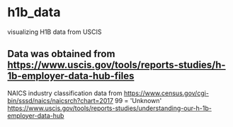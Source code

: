 # h1b_data
visualizing H1B data from USCIS


## Data was obtained from https://www.uscis.gov/tools/reports-studies/h-1b-employer-data-hub-files

NAICS industry classification
data from https://www.census.gov/cgi-bin/sssd/naics/naicsrch?chart=2017
99 = 'Unknown' https://www.uscis.gov/tools/reports-studies/understanding-our-h-1b-employer-data-hub

